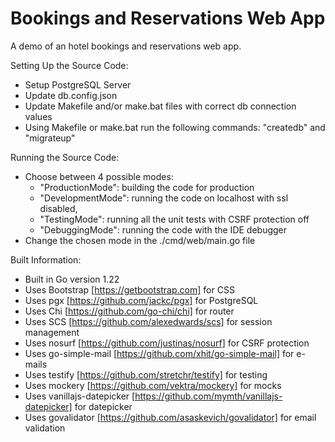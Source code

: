 # Bookings and Reservations Web App
A demo of an hotel bookings and reservations web app.

Setting Up the Source Code:
- Setup PostgreSQL Server
- Update db.config.json
- Update Makefile and/or make.bat files with correct db connection values
- Using Makefile or make.bat run the following commands: "createdb" and "migrateup"

Running the Source Code:
- Choose between 4 possible modes:
    - "ProductionMode": building the code for production
    - "DevelopmentMode": running the code on localhost with ssl disabled, 
    - "TestingMode": running all the unit tests with CSRF protection off
    - "DebuggingMode": running the code with the IDE debugger
- Change the chosen mode in the ./cmd/web/main.go file

Built Information:
- Built in Go version 1.22
- Uses Bootstrap [https://getbootstrap.com] for CSS
- Uses pgx [https://github.com/jackc/pgx] for PostgreSQL
- Uses Chi [https://github.com/go-chi/chi] for router
- Uses SCS [https://github.com/alexedwards/scs] for session management
- Uses nosurf [https://github.com/justinas/nosurf] for CSRF protection
- Uses go-simple-mail [https://github.com/xhit/go-simple-mail] for e-mails
- Uses testify [https://github.com/stretchr/testify] for testing
- Uses mockery [https://github.com/vektra/mockery] for mocks
- Uses  vanillajs-datepicker [https://github.com/mymth/vanillajs-datepicker] for datepicker
- Uses govalidator [https://github.com/asaskevich/govalidator] for email validation
